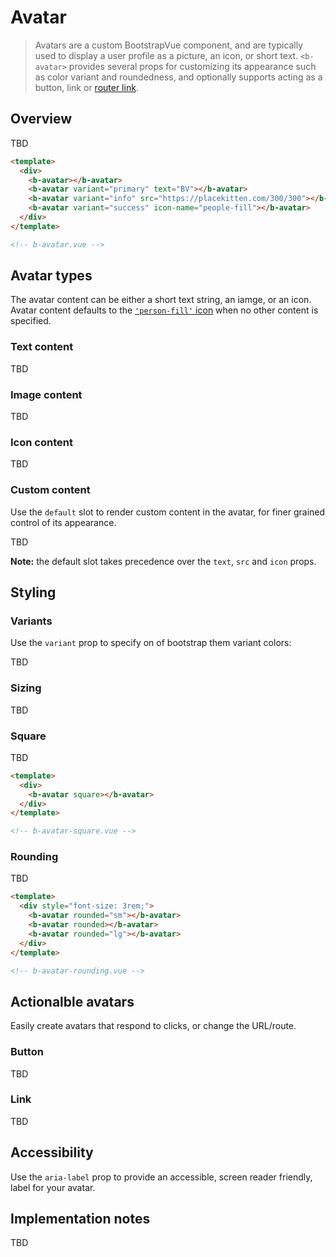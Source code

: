 # Avatar

> Avatars are a custom BootstrapVue component, and are typically used to display a user profile as a
> picture, an icon, or short text. `<b-avatar>` provides several props for customizing its appearance
> such as color variant and roundedness, and optionally supports acting as a button, link or
> [router link](/docs/reference/router-links).

## Overview

TBD

```html
<template>
  <div>
    <b-avatar></b-avatar>
    <b-avatar variant="primary" text="BV"></b-avatar>
    <b-avatar variant="info" src="https://placekitten.com/300/300"></b-avatar>
    <b-avatar variant="success" icon-name="people-fill"></b-avatar>
  </div>
</template>

<!-- b-avatar.vue -->
```

## Avatar types

The avatar content can be either a short text string, an iamge, or an icon. Avatar content defaults to
the [`'person-fill'` icon](/docs/icons) when no other content is specified.

### Text content

TBD

### Image content

TBD

### Icon content

TBD

### Custom content

Use the `default` slot to render custom content in the avatar, for finer grained control of
its appearance.

TBD

**Note:** the default slot takes precedence over the `text`, `src` and `icon` props.

## Styling

### Variants

Use the `variant` prop to specify on of bootstrap them variant colors:

TBD

### Sizing

TBD

### Square

TBD

```html
<template>
  <div>
    <b-avatar square></b-avatar>
  </div>
</template>

<!-- b-avatar-square.vue -->
```

### Rounding

TBD

```html
<template>
  <div style="font-size: 3rem;">
    <b-avatar rounded="sm"></b-avatar>
    <b-avatar rounded></b-avatar>
    <b-avatar rounded="lg"></b-avatar>
  </div>
</template>

<!-- b-avatar-rounding.vue -->
```

## Actionalble avatars

Easily create avatars that respond to clicks, or change the URL/route.

### Button

TBD

### Link

TBD

## Accessibility

Use the `aria-label` prop to provide an accessible, screen reader friendly, label for your avatar.

## Implementation notes

TBD
